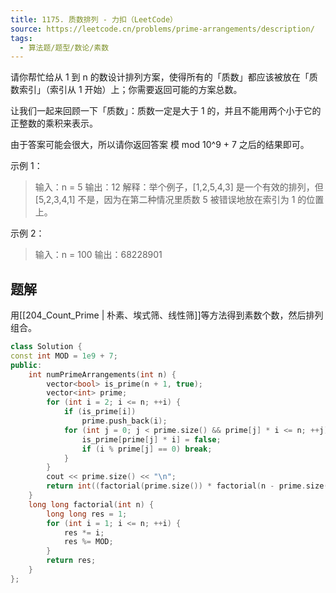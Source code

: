 ```yaml
---
title: 1175. 质数排列 - 力扣（LeetCode）
source: https://leetcode.cn/problems/prime-arrangements/description/
tags:
  - 算法题/题型/数论/素数 
---
```


请你帮忙给从 1 到 n 的数设计排列方案，使得所有的「质数」都应该被放在「质数索引」（索引从 1 开始）上；你需要返回可能的方案总数。

让我们一起来回顾一下「质数」：质数一定是大于 1 的，并且不能用两个小于它的正整数的乘积来表示。

由于答案可能会很大，所以请你返回答案 模 mod 10^9 + 7 之后的结果即可。

示例 1：

> 输入：n = 5
> 输出：12
> 解释：举个例子，[1,2,5,4,3] 是一个有效的排列，但 [5,2,3,4,1] 不是，因为在第二种情况里质数 5 被错误地放在索引为 1 的位置上。

示例 2：

> 输入：n = 100
> 输出：68228901

## 题解
用[[204_Count_Prime | 朴素、埃式筛、线性筛]]等方法得到素数个数，然后排列组合。

```cpp
class Solution {
const int MOD = 1e9 + 7;
public:
    int numPrimeArrangements(int n) {
        vector<bool> is_prime(n + 1, true);
        vector<int> prime;
        for (int i = 2; i <= n; ++i) {
            if (is_prime[i])
                prime.push_back(i);
            for (int j = 0; j < prime.size() && prime[j] * i <= n; ++j) {
                is_prime[prime[j] * i] = false;
                if (i % prime[j] == 0) break;
            }
        }
        cout << prime.size() << "\n";
        return int((factorial(prime.size()) * factorial(n - prime.size())) % MOD);
    }
    long long factorial(int n) {
        long long res = 1;
        for (int i = 1; i <= n; ++i) {
            res *= i;
            res %= MOD;
        }
        return res;
    }
};
```
